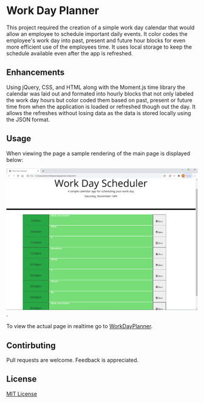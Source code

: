 # Work Day Planner
This project required the creation of a simple work day calendar that would allow an employee to schedule important daily events. It color codes the employee's work day into past, present and future hour blocks for even more efficient use of the employees time.  It uses local storage to keep the schedule available even after the app is refreshed.  

## Enhancements 
Using jQuery, CSS, and HTML along with the Moment.js time library the calendar was laid out and formated into hourly blocks that not only labeled the work day hours but color coded them based on past, present or future time from when the application is loaded or refreshed though out the day. It allows the refreshes without losing data as the data is stored locally using the JSON format. 

## Usage 
When viewing the page a sample rendering of the main page is displayed below:

 ![Day Planner Screenshot](dayplan.png).

To view the actual page in realtime go to [WorkDayPlanner](https://wpb911.github.io/dayplanner/).

## Contirbuting
Pull requests are welcome. Feedback is appreciated.


## License

[MIT License](LICENSE)